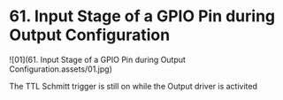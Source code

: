 # 61. Input Stage of a GPIO Pin during Output Configuration



![01](61. Input Stage of a GPIO Pin during Output Configuration.assets/01.jpg)

The TTL Schmitt trigger is still on while the Output driver is activited